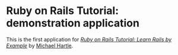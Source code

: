 # Ruby on Rails Tutorial: demonstration application

This is the first application for [*Ruby on Rails Tutorial: Learn Rails by Example*](http://railstutorial.org/) by [Michael Hartle](http://michaelhartle.com/).
